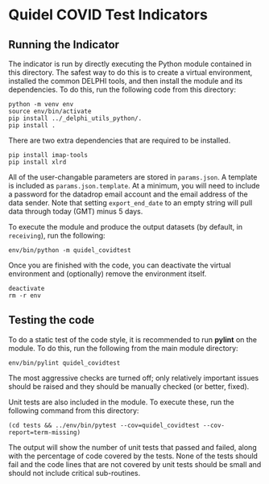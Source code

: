 # Quidel COVID Test Indicators

## Running the Indicator

The indicator is run by directly executing the Python module contained in this
directory. The safest way to do this is to create a virtual environment,
installed the common DELPHI tools, and then install the module and its
dependencies. To do this, run the following code from this directory:

```
python -m venv env
source env/bin/activate
pip install ../_delphi_utils_python/.
pip install .
```
There are two extra dependencies that are required to be installed.
```
pip install imap-tools
pip install xlrd
```

All of the user-changable parameters are stored in `params.json`. A template is
included as `params.json.template`. At a minimum, you will need to include a
password for the datadrop email account and the email address of the data sender. 
Note that setting `export_end_date` to an empty string will pull data through 
today (GMT) minus 5 days.

To execute the module and produce the output datasets (by default, in
`receiving`), run the following:

```
env/bin/python -m quidel_covidtest
```

Once you are finished with the code, you can deactivate the virtual environment
and (optionally) remove the environment itself.

```
deactivate
rm -r env
```

## Testing the code

To do a static test of the code style, it is recommended to run **pylint** on
the module. To do this, run the following from the main module directory:

```
env/bin/pylint quidel_covidtest
```

The most aggressive checks are turned off; only relatively important issues
should be raised and they should be manually checked (or better, fixed).

Unit tests are also included in the module. To execute these, run the following
command from this directory:

```
(cd tests && ../env/bin/pytest --cov=quidel_covidtest --cov-report=term-missing)
```

The output will show the number of unit tests that passed and failed, along
with the percentage of code covered by the tests. None of the tests should
fail and the code lines that are not covered by unit tests should be small and
should not include critical sub-routines.
